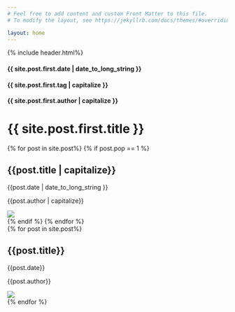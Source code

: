 ```yaml
---
# Feel free to add content and custom Front Matter to this file.
# To modify the layout, see https://jekyllrb.com/docs/themes/#overriding-theme-defaults

layout: home
---
```

{% include header.html%}
<div id="new-post">
    <div class="top-header">
        <h4>{{ site.post.first.date | date_to_long_string }}</h4>
        <h4>{{ site.post.first.tag | capitalize }}</h4>
        <h4>{{ site.post.first.author | capitalize }}</h4>
    </div>   
     <h1>{{ site.post.first.title }}</h1>
    <div class="top-img" style="background-image:url('{{ site.post.first.img }}')"></div>
</div>
<div class="tp-border"></div>
<div>
    {% for post in site.post%}
    {% if post.pop == 1 %}
    <div class="post">
        <h2>{{post.title | capitalize}}</h2>
        <p>{{post.date | date_to_long_string }}</p>
        <p>{{post.author | capitalize}}</p>
        <img src="{{post.img}}">
    </div>
    {% endif %}
    {% endfor %}
</div>
<div>
    {% for post in site.post%}
    <div class="post">
        <h2>{{post.title}}</h2>
        <p>{{post.date}}</p>
        <p>{{post.author}}</p>
        <img src="{{post.img}}">
    </div>
    {% endfor %}
</div>